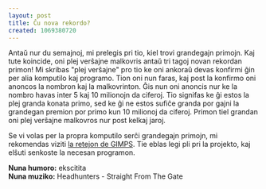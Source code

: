 ```yaml
---
layout: post
title: Ĉu nova rekordo?
created: 1069380720
---
```

Antaŭ nur du semajnoj, mi prelegis pri tio, kiel trovi grandegajn primojn.  Kaj tute koincide, oni plej verŝajne malkovris antaŭ tri tagoj novan rekordan primon!  Mi skribas "plej verŝajne" pro tio ke oni ankoraŭ devas konfirmi ĝin per alia komputilo kaj programo.  Tion oni nun faras, kaj post la konfirmo oni anoncos la nombron kaj la malkovrinton.  Ĝis nun oni anoncis nur ke la nombro havas inter 5 kaj 10 milionojn da ciferoj.  Tio signifas ke ĝi estos la plej granda konata primo, sed ke ĝi ne estos sufiĉe granda por gajni la grandegan premion por primo kun 10 milionoj da ciferoj.  Primon tiel grandan oni plej verŝajne malkovros nur post kelkaj jaroj.

Se vi volas per la propra komputilo serĉi grandegajn primojn, mi rekomendas viziti [la retejon de GIMPS](http://www.mersenne.org/).  Tie eblas legi pli pri la projekto, kaj elŝuti senkoste la necesan programon.

**Nuna humoro:** ekscitita  
**Nuna muziko:** Headhunters - Straight From The Gate

